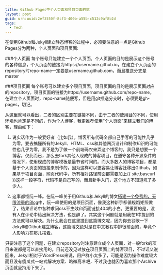 ```yaml
---
title: Github Pages中个人页面和项目页面的坑
layout: post
guid: urn:uuid:2ef3550f-8cf3-400b-a55b-c512c9af8b2d
tags:
  - Tech
---
```


<!--
[![bridge to wonderland]({{ site.baseurl }}/media/files/2014/09/05/bridge-to-wonderland.jpg)](http://500px.com/photo/82158657)

[Lucian](http://lucianmarin.com/ "Lucian")
-->

在使用Github和Jekyll建立静态博客的过程中，必须要注意的一点是Github Pages分为两种，个人页面和项目页面:

###个人页面
每个账号只能建立一个个人页面，个人页面的目的是展示这个账号的各种信息，个人页面的链接为https://username.github.io，在建立个人页面的repository时repo-name一定要是username.github.com，而且推送分支是master

###项目页面
每个账号可以建立多个项目页面，项目页面的目的是展示页面对应的repository，项目页面的链接为https://username.github.com/repo-name，在建立个人页面时，repo-name随便写，但是用git推送分支时，必须要是gh-pages，切记。

从这里就可以看出，二者的区别主要在链接不同，由于二者的使用目的不同，使用环境也肯定是不同的，作为个人博客，我更推荐使用“个人页面”来建立我们的博客，理由如下：

1. 说实话作为一般爱好者（比如我），博客所有代码全部自己手写的可能性几乎为零，要去搞懂所有的Jekyll、HTML、css和其他网页设计和制作知识的可能性也几乎为零，我不是为了做一个前端码农来弄这个博客的，我只是想要一个博客，仅此而已，那么去fork其他人现成的博客项目，在遵守各种开源条件的情况下，使用现成的博客模板是最节省时间的。而大多数人的博客项目，都是基于个人页面的链接来制作的，因为这样可以更容易让博客迁移出Github，如果基于项目页面，网页代码中，所有相对路径前面都需要加上{{ site.baseurl }}这样一段字符，代码不是自己写的，而且新手入门，这个地方不知道坑了多少人。

2. 这事都怪阮一峰。在阮一峰关于用Github和Jekyll的博文[搭建一个免费的，无限流量的Blog](http://www.ruanyifeng.com/blog/2012/08/blogging_with_jekyll.html "搭建一个免费的，无限流量的Blog----github Pages和Jekyll入门")中，阮一峰使用的是项目页面，像我这种新手都循规蹈矩照做了，结果评论中各种求问css不生效和页面链接404的小白，更重要的是，没有人在评论中给出解决方法，也是醉了。其实这个问题就是用我在1中提到的方法就可以解决。为什么我会在这里提到这篇博文呢，因为你去谷歌一下Jekyll和Github建立博客，这篇博文绝对是在中文教程中排很前面的，毕竟个人影响力在那儿摆着。

只要注意了这个问题，在建立repository时注意建立成个人页面，对一般fork的项目来说都是可以直接用的，目前还没见过放在项目页面上的博客项目，不过话又说回来，Jekyll相对于WordPress来说，用户群小太多了，可能是因为操作难度较大而且没有傻瓜式一站式解决方案、略微高冷吧，不过我也就因为喜欢那个Archive页面就坚持用下来了。